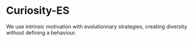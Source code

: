 # Curiosity-ES
We use intrinsic motivation with evolutionnary strategies, creating diversity without defining a behaviour.
